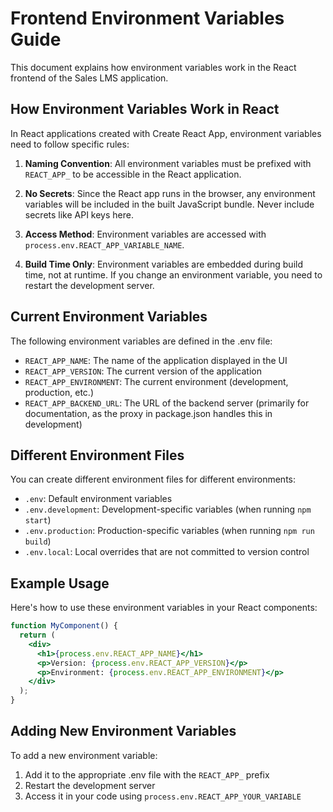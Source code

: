 # Frontend Environment Variables Guide

This document explains how environment variables work in the React frontend of the Sales LMS application.

## How Environment Variables Work in React

In React applications created with Create React App, environment variables need to follow specific rules:

1. **Naming Convention**: All environment variables must be prefixed with `REACT_APP_` to be accessible in the React application.

2. **No Secrets**: Since the React app runs in the browser, any environment variables will be included in the built JavaScript bundle. Never include secrets like API keys here.

3. **Access Method**: Environment variables are accessed with `process.env.REACT_APP_VARIABLE_NAME`.

4. **Build Time Only**: Environment variables are embedded during build time, not at runtime. If you change an environment variable, you need to restart the development server.

## Current Environment Variables

The following environment variables are defined in the .env file:

- `REACT_APP_NAME`: The name of the application displayed in the UI
- `REACT_APP_VERSION`: The current version of the application
- `REACT_APP_ENVIRONMENT`: The current environment (development, production, etc.)
- `REACT_APP_BACKEND_URL`: The URL of the backend server (primarily for documentation, as the proxy in package.json handles this in development)

## Different Environment Files

You can create different environment files for different environments:

- `.env`: Default environment variables
- `.env.development`: Development-specific variables (when running `npm start`)
- `.env.production`: Production-specific variables (when running `npm run build`)
- `.env.local`: Local overrides that are not committed to version control

## Example Usage

Here's how to use these environment variables in your React components:

```jsx
function MyComponent() {
  return (
    <div>
      <h1>{process.env.REACT_APP_NAME}</h1>
      <p>Version: {process.env.REACT_APP_VERSION}</p>
      <p>Environment: {process.env.REACT_APP_ENVIRONMENT}</p>
    </div>
  );
}
```

## Adding New Environment Variables

To add a new environment variable:

1. Add it to the appropriate .env file with the `REACT_APP_` prefix
2. Restart the development server
3. Access it in your code using `process.env.REACT_APP_YOUR_VARIABLE`
